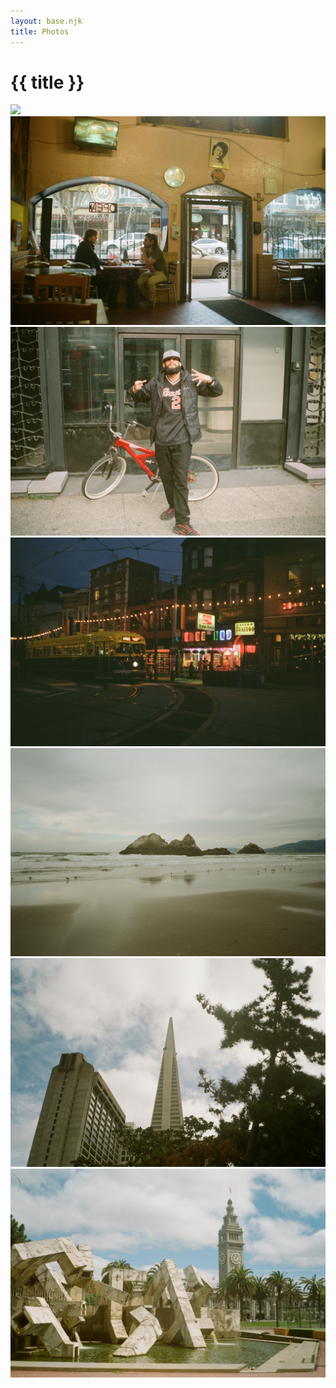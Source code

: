 ```yaml
---
layout: base.njk
title: Photos
---
```


# {{ title }}

<img src="https://raw.githubusercontent.com/kaycebasques/media/main/jpg/orb.jpg"/>

<img src="https://raw.githubusercontent.com/kaycebasques/media/main/jpg/cumbre.jpg"/>

<img src="https://raw.githubusercontent.com/kaycebasques/media/main/jpg/new-hat.jpg"/>

<img src="https://raw.githubusercontent.com/kaycebasques/media/main/jpg/orphan-andy.jpg"/>

<img src="https://raw.githubusercontent.com/kaycebasques/media/main/jpg/seal-rocks.jpg"/>

<img src="https://raw.githubusercontent.com/kaycebasques/media/main/jpg/transamerica.jpg"/>

<img src="https://raw.githubusercontent.com/kaycebasques/media/main/jpg/vaillancourt.jpg"/>
